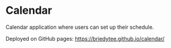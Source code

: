 # Calendar

Calendar application where users can set up their schedule.

Deployed on GitHub pages: https://briedytee.github.io/calendar/
